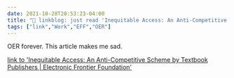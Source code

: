 ```yaml
---
date: 2021-10-28T20:53:23-04:00
title: "🔗 linkblog: just read 'Inequitable Access: An Anti-Competitive Scheme by Textbook Publishers | Electronic Frontier Foundation'"
tags: ["link","Work","EFF","OER"]
---
```

OER forever. This article makes me sad.
 
[link to 'Inequitable Access: An Anti-Competitive Scheme by Textbook Publishers | Electronic Frontier Foundation'](https://www.eff.org/deeplinks/2021/10/inequitable-access-anti-competitive-scheme-textbook-publishers)
